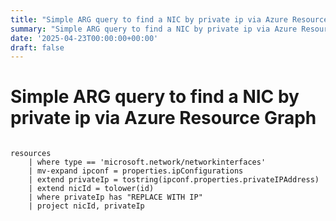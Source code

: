 ```yaml
---
title: "Simple ARG query to find a NIC by private ip via Azure Resource Graph"
summary: "Simple ARG query to find a NIC by private ip via Azure Resource Graph"
date: '2025-04-23T00:00:00+00:00'
draft: false
---
```


# Simple ARG query to find a NIC by private ip via Azure Resource Graph

```

resources
    | where type == 'microsoft.network/networkinterfaces'
    | mv-expand ipconf = properties.ipConfigurations
    | extend privateIp = tostring(ipconf.properties.privateIPAddress)
    | extend nicId = tolower(id)
    | where privateIp has "REPLACE WITH IP"
    | project nicId, privateIp

```

